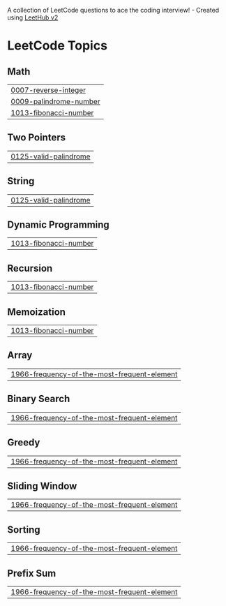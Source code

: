 A collection of LeetCode questions to ace the coding interview! - Created using [LeetHub v2](https://github.com/arunbhardwaj/LeetHub-2.0)
<!---LeetCode Topics Start-->
# LeetCode Topics
## Math
|  |
| ------- |
| [0007-reverse-integer](https://github.com/dheeraj0007/DSA-practice/tree/master/0007-reverse-integer) |
| [0009-palindrome-number](https://github.com/dheeraj0007/DSA-practice/tree/master/0009-palindrome-number) |
| [1013-fibonacci-number](https://github.com/dheeraj0007/DSA-practice/tree/master/1013-fibonacci-number) |
## Two Pointers
|  |
| ------- |
| [0125-valid-palindrome](https://github.com/dheeraj0007/DSA-practice/tree/master/0125-valid-palindrome) |
## String
|  |
| ------- |
| [0125-valid-palindrome](https://github.com/dheeraj0007/DSA-practice/tree/master/0125-valid-palindrome) |
## Dynamic Programming
|  |
| ------- |
| [1013-fibonacci-number](https://github.com/dheeraj0007/DSA-practice/tree/master/1013-fibonacci-number) |
## Recursion
|  |
| ------- |
| [1013-fibonacci-number](https://github.com/dheeraj0007/DSA-practice/tree/master/1013-fibonacci-number) |
## Memoization
|  |
| ------- |
| [1013-fibonacci-number](https://github.com/dheeraj0007/DSA-practice/tree/master/1013-fibonacci-number) |
## Array
|  |
| ------- |
| [1966-frequency-of-the-most-frequent-element](https://github.com/dheeraj0007/DSA-practice/tree/master/1966-frequency-of-the-most-frequent-element) |
## Binary Search
|  |
| ------- |
| [1966-frequency-of-the-most-frequent-element](https://github.com/dheeraj0007/DSA-practice/tree/master/1966-frequency-of-the-most-frequent-element) |
## Greedy
|  |
| ------- |
| [1966-frequency-of-the-most-frequent-element](https://github.com/dheeraj0007/DSA-practice/tree/master/1966-frequency-of-the-most-frequent-element) |
## Sliding Window
|  |
| ------- |
| [1966-frequency-of-the-most-frequent-element](https://github.com/dheeraj0007/DSA-practice/tree/master/1966-frequency-of-the-most-frequent-element) |
## Sorting
|  |
| ------- |
| [1966-frequency-of-the-most-frequent-element](https://github.com/dheeraj0007/DSA-practice/tree/master/1966-frequency-of-the-most-frequent-element) |
## Prefix Sum
|  |
| ------- |
| [1966-frequency-of-the-most-frequent-element](https://github.com/dheeraj0007/DSA-practice/tree/master/1966-frequency-of-the-most-frequent-element) |
<!---LeetCode Topics End-->